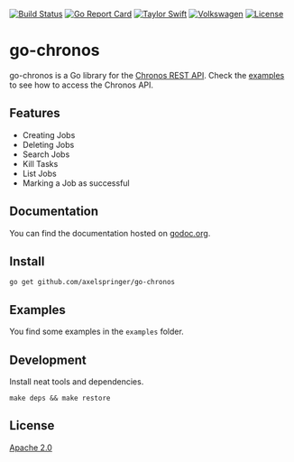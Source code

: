 [![Build Status](https://travis-ci.org/axelspringer/go-chronos.svg?branch=master)](https://travis-ci.org/axelspringer/go-chronos)
[![Go Report Card](https://goreportcard.com/badge/github.com/axelspringer/go-chronos)](https://goreportcard.com/report/github.com/axelspringer/go-chronos)
[![Taylor Swift](https://img.shields.io/badge/secured%20by-taylor%20swift-brightgreen.svg)](https://twitter.com/SwiftOnSecurity)
[![Volkswagen](https://auchenberg.github.io/volkswagen/volkswargen_ci.svg?v=1)](https://github.com/auchenberg/volkswagen)
[![License](https://img.shields.io/badge/License-Apache%202.0-blue.svg)](https://opensource.org/licenses/Apache-2.0)

# go-chronos

go-chronos is a Go library for the [Chronos REST API](https://mesos.github.io/chronos/docs/api.html). Check the [examples](https://github.com/dghubble/go-twitter/blob/master/examples) to see how to access the Chronos API.

## Features

* Creating Jobs
* Deleting Jobs
* Search Jobs
* Kill Tasks
* List Jobs
* Marking a Job as successful

## Documentation

You can find the documentation hosted on [godoc.org](https://godoc.org/github.com/axelspringer/go-chronos).

## Install

```
go get github.com/axelspringer/go-chronos
```

## Examples

You find some examples in the `examples` folder.

## Development

Install neat tools and dependencies.

```
make deps && make restore
```

## License
[Apache 2.0](/LICENSE)

